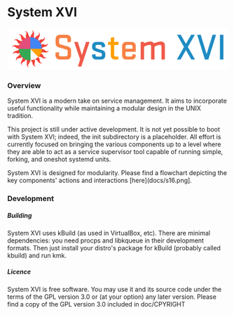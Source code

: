 # System XVI

![System XVI Logo](doc/logotype_variant.png)

### Overview
System XVI is a modern take on service management.
It aims to incorporate useful functionality while maintaining a modular 
design in the UNIX tradition.

This project is still under active development. It is not yet possible to
boot with System XVI; indeed, the init subdirectory is a placeholder.
All effort is currently focused on bringing the various components up to
a level where they are able to act as a service supervisor tool capable of 
running simple, forking, and oneshot systemd units.

System XVI is designed for modularity. Please find a flowchart depicting
the key components' actions and interactions [here](docs/s16.png].

### Development

##### Building
System XVI uses kBuild (as used in VirtualBox, etc).
There are minimal dependencies: you need procps and libkqueue in their 
development formats. 
Then just install your distro's package for kBuild (probably called 
kbuild) and run kmk.

##### Licence
System XVI is free software. You may use it and its source code under the 
terms of the GPL version 3.0 or (at your option) any later version.
Please find a copy of the GPL version 3.0 included in doc/CPYRIGHT
